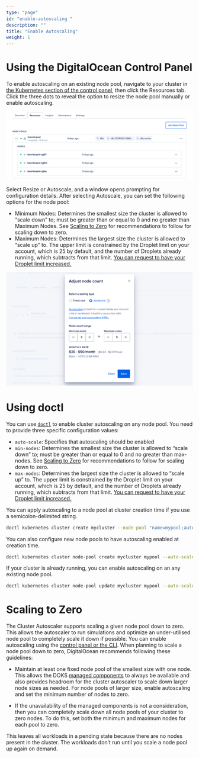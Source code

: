 ```yaml
---
type: "page"
id: "enable-autoscaling "
description: ""
title: "Enable Autoscaling"
weight: 1
---
```


# Using the DigitalOcean Control Panel

To enable autoscaling on an existing node pool, navigate to your cluster in [the Kubernetes section of the control panel](https://cloud.digitalocean.com/kubernetes/clusters), then click the Resources tab. Click the three dots to reveal the option to resize the node pool manually or enable autoscaling.

![DOKS node pool screen](autoscaling-node-pool.png)


Select Resize or Autoscale, and a window opens prompting for configuration details. After selecting Autoscale, you can set the following options for the node pool:

- Minimum Nodes: Determines the smallest size the cluster is allowed to “scale down” to; must be greater than or equal to 0 and no greater than Maximum Nodes. See [Scaling to Zero](https://docs.digitalocean.com/products/kubernetes/how-to/autoscale/#scaling-to-zero) for recommendations to follow for scaling down to zero.
- Maximum Nodes: Determines the largest size the cluster is allowed to “scale up” to. The upper limit is constrained by the Droplet limit on your account, which is 25 by default, and the number of Droplets already running, which subtracts from that limit. [You can request to have your Droplet limit increased.](https://cloud.digitalocean.com/account/profile/droplet_limit_increase)

![DOKS node pool resizing window](doks-node-pool-resizing-window.png)

# Using doctl 
You can use [`doctl`](https://docs.digitalocean.com/reference/doctl/) to enable cluster autoscaling on any node pool. You need to provide three specific configuration values:

- `auto-scale`: Specifies that autoscaling should be enabled
- `min-nodes`: Determines the smallest size the cluster is allowed to “scale down” to; must be greater than or equal to 0 and no greater than max-nodes. See [Scaling to Zero](https://docs.digitalocean.com/products/kubernetes/how-to/autoscale/#scaling-to-zero) for recommendations to follow for scaling down to zero.
- `max-nodes`: Determines the largest size the cluster is allowed to “scale up” to. The upper limit is constrained by the Droplet limit on your account, which is 25 by default, and the number of Droplets already running, which subtracts from that limit. [You can request to have your Droplet limit increased.](https://cloud.digitalocean.com/account/profile/droplet_limit_increase)

You can apply autoscaling to a node pool at cluster creation time if you use a semicolon-delimited string.

```bash
doctl kubernetes cluster create mycluster --node-pool "name=mypool;auto-scale=true;min-nodes=1;max-nodes=10"
```

You can also configure new node pools to have autoscaling enabled at creation time.
```bash
doctl kubernetes cluster node-pool create mycluster mypool --auto-scale --min-nodes 1 --max-nodes 10
```

If your cluster is already running, you can enable autoscaling on an any existing node pool.

```bash
doctl kubernetes cluster node-pool update mycluster mypool --auto-scale --min-nodes 1 --max-nodes 10
```

# Scaling to Zero 
The Cluster Autoscaler supports scaling a given node pool down to zero. This allows the autoscaler to run simulations and optimize an under-utilised node pool to completely scale it down if possible. You can enable autoscaling using the [control panel or the CLI](https://docs.digitalocean.com/products/kubernetes/how-to/autoscale/#enable-autoscaling). When planning to scale a node pool down to zero, DigitalOcean recommends following these guidelines:

- Maintain at least one fixed node pool of the smallest size with one node. This allows the DOKS [managed components](https://docs.digitalocean.com/products/kubernetes/details/managed/) to always be available and also provides headroom for the cluster autoscaler to scale down larger node sizes as needed. For node pools of larger size, enable autoscaling and set the minimum number of nodes to zero.

- If the unavailability of the managed components is not a consideration, then you can completely scale down all node pools of your cluster to zero nodes. To do this, set both the minimum and maximum nodes for each pool to zero.

This leaves all workloads in a pending state because there are no nodes present in the cluster. The workloads don’t run until you scale a node pool up again on demand.